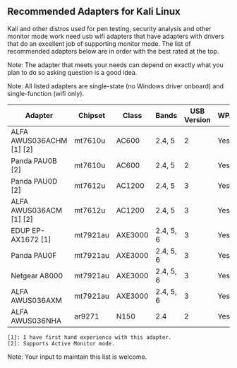 ## Recommended Adapters for Kali Linux

Kali and other distros used for pen testing, security analysis and other
monitor mode work need usb wifi adapters that have adapters with drivers
that do an excellent job of supporting monitor mode. The list of
recommended adapters below are in order with the best rated at the top.

Note: The adapter that meets your needs can depend on exactly what you
plan to do so asking question is a good idea.

Note: All listed adapters are single-state (no Windows driver onboard) and single-function (wifi only).

| Adapter                                      | Chipset   | Class   | Bands     | USB Version | WPA3 | Range     |
|----------------------------------------------|-----------|---------|-----------|-------------|------|-----------|
| ALFA AWUS036ACHM [1] [2]                     | mt7610u   | AC600   | 2.4, 5    | 2           | Yes  | Very Long |
| Panda PAU0B [2]                              | mt7610u   | AC600   | 2.4, 5    | 2           | Yes  | Long      |
| Panda PAU0D  [2]                             | mt7612u   | AC1200  | 2.4, 5    | 3           | Yes  | Long      |
| ALFA AWUS036ACM [1] [2]                      | mt7612u   | AC1200  | 2.4, 5    | 3           | Yes  | Long      |
| EDUP EP-AX1672 [1]                           | mt7921au  | AXE3000 | 2.4, 5, 6 | 3           | Yes  | Long      |
| Panda PAU0F                                  | mt7921au  | AXE3000 | 2.4, 5, 6 | 3           | Yes  | Medium    |
| Netgear A8000                                | mt7921au  | AXE3000 | 2.4, 5, 6 | 3           | Yes  | Medium    |
| ALFA AWUS036AXM                              | mt7921au  | AXE3000 | 2.4, 5, 6 | 3           | Yes  | Long      |
| ALFA AWUS036NHA                              | ar9271    | N150    | 2.4       | 2           | Yes  | Long      |



```
[1]: I have first hand experience with this adapter.
[2]: Supports Active Monitor mode.
```

Note: Your input to maintain this list is welcome.
